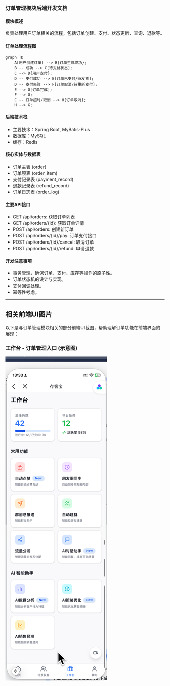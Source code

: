 ### 订单管理模块后端开发文档

#### 模块概述

负责处理用户订单相关的流程，包括订单创建、支付、状态更新、查询、退款等。

#### 订单处理流程图

```mermaid
graph TD
    A[用户创建订单] --> B{订单生成成功};
    B -- 成功 --> C[待支付状态];
    C --> D{用户支付};
    D -- 支付成功 --> E[订单已支付/待发货];
    D -- 支付失败 --> F[订单取消/待重新支付];
    E --> G[订单完成];
    F --> G;
    C -- 订单超时/取消 --> H[订单取消];
    H --> G;
```

#### 后端技术栈

- 主要技术：Spring Boot, MyBatis-Plus
- 数据库：MySQL
- 缓存：Redis

#### 核心实体与数据表

- 订单主表 (order)
- 订单项表 (order_item)
- 支付记录表 (payment_record)
- 退款记录表 (refund_record)
- 订单日志表 (order_log)

#### 主要API接口

- GET /api/orders: 获取订单列表
- GET /api/orders/{id}: 获取订单详情
- POST /api/orders: 创建新订单
- POST /api/orders/{id}/pay: 订单支付接口
- POST /api/orders/{id}/cancel: 取消订单
- POST /api/orders/{id}/refund: 申请退款

#### 开发注意事项

- 事务管理，确保订单、支付、库存等操作的原子性。
- 订单状态机的设计与实现。
- 支付回调处理。
- 幂等性考虑。 

---

## 相关前端UI图片

以下是与订单管理模块相关的部分前端UI截图，帮助理解订单功能在前端界面的展现：

### 工作台 - 订单管理入口 (示意图)

![工作台](4、前端/UI/工作台.png) 